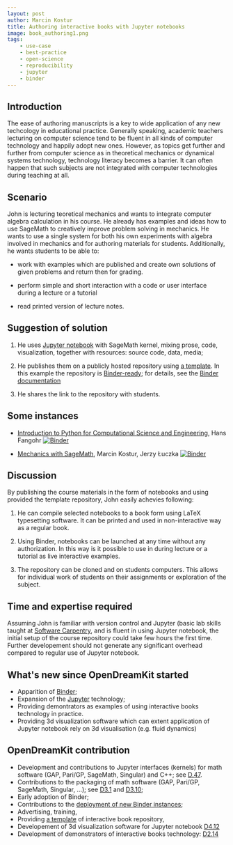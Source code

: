 ```yaml
---
layout: post
author: Marcin Kostur
title: Authoring interactive books with Jupyter notebooks
image: book_authoring1.png
tags:
    - use-case
    - best-practice
    - open-science
    - reproducibility
    - jupyter
    - binder
---
```


## Introduction

The ease of authoring manuscripts is a key to wide application of any
new techcology in educational practice. Generally speaking, academic
teachers lecturing on computer science tend to be fluent in all kinds
of computer technology and happily adopt new ones. However, as topics
get further and further from computer science as in theoretical
mechanics or dynamical systems technology, technology literacy becomes
a barrier. It can often happen that such subjects are not integrated
with computer technologies during teaching at all.

## Scenario

John is lecturing teoretical mechanics and wants to integrate computer
algebra calculation in his course. He already has examples and ideas
how to use SageMath to creatively improve problem solving in
mechanics. He wants to use a single system for both his own
experiments with algebra involved in mechanics and for authoring
materials for students. Additionally, he wants students to be able to:

- work with examples which are published and create own
  solutions of given problems and return then for grading.

- perform simple and short interaction with a code or user interface
  during a lecture or a tutorial

- read printed version of lecture notes.

## Suggestion of solution


1.  He uses [Jupyter notebook](http://jupyter.org)  with SageMath kernel,
    mixing prose, code, visualization, together with resources: source
    code, data, media;

2.  He publishes them on a publicly hosted repository using [a
    template](https://github.com/OpenDreamKit/authoring_cookie_cutter). In
    this example the repository is [Binder-ready](/tag/binder); for
    details, see the [Binder documentation](https://mybinder.readthedocs.io/en/latest/using.html#preparing-a-repository-for-binder)
    
4.  He shares the link to the repository with students.


## Some instances


- [Introduction to Python for Computational Science and Engineering](https://github.com/fangohr/introduction-to-python-for-computational-science-and-engineering),
  Hans Fangohr
  [![Binder](https://mybinder.org/badge.svg)](https://mybinder.org/v2/gh/fangohr/introduction-to-python-for-computational-science-and-engineering/library-current-versions?filepath=index.ipynb)
  
- [Mechanics with SageMath](https://github.com/marcinofulus/Mechanics_with_SageMath),
  Marcin Kostur, Jerzy Łuczka
  [![Binder](https://mybinder.org/badge_logo.svg)](https://mybinder.org/v2/gh/marcinofulus/Mechanics_with_SageMath/master?filepath=index.ipynb)



## Discussion


By publishing the course materials in the form of notebooks and using
provided the template repository, John easily achevies following:

1. He can compile selected notebooks to a book form using LaTeX
typesetting software. It can be printed and used in non-interactive
way as a regular book.

2. Using Binder, notebooks can be launched at any time without any
authorization. In this way is it possible to use in during lecture or
a tutorial as live interactive examples.

3. The repository can be cloned and on students computers. This allows
for individual work of students on their assignments or exploration of
the subject.


## Time and expertise required

Assuming John is familiar with version control and Jupyter (basic lab
skills taught at [Software Carpentry](http://software-carpentry.org/),
and is fluent in using Jupyter notebook, the initial setup of the
course repository could take few hours the first time. Further
developement should not generate any significant overhead compared to
regular use of Jupyter notebook.

## What's new since OpenDreamKit started

- Apparition of [Binder](http://mybinder.org);
- Expansion of the [Jupyter](http://jupyter.org) technology;
- Providing demontrators as examples of using interactive books
  technology in practice.
- Providing 3d visualization software which can extent application of Jupyter
  notebook rely on 3d visualisation (e.g. fluid dynamics)

## OpenDreamKit contribution

- Development and contributions to Jupyter interfaces (kernels) for
  math software (GAP, Pari/GP, SageMath, Singular) and C++;
  see [D.47](https://github.com/OpenDreamKit/OpenDreamKit/issues/96).
- Contributions to the packaging of math software (GAP, Pari/GP,
  SageMath, Singular, ...); see
  [D3.1](https://github.com/OpenDreamKit/OpenDreamKit/issues/58)
  and
  [D3.10](https://github.com/OpenDreamKit/OpenDreamKit/issues/59);
- Early adoption of Binder;
- Contributions to the
  [deployment of new Binder instances](https://github.com/OpenDreamKit/OpenDreamKit/issues/238);
- Advertising, training,
- Providing  [a template](https://github.com/OpenDreamKit/authoring_cookie_cutter)
  of interactive book repository,
- Developement of 3d visualization software for Jupyter notebook
  [D4.12](https://github.com/OpenDreamKit/OpenDreamKit/issues/86)
- Development of demonstrators of interactive books technology:
  [D2.14](https://github.com/OpenDreamKit/OpenDreamKit/issues/39)
